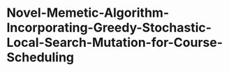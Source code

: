 # Novel-Memetic-Algorithm-Incorporating-Greedy-Stochastic-Local-Search-Mutation-for-Course-Scheduling
